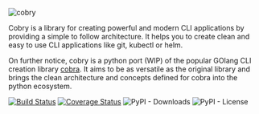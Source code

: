 ![cobry](https://user-images.githubusercontent.com/18513179/85131728-a9cdbe80-b237-11ea-9804-48ed1537e609.png)

Cobry is a library for creating powerful and modern CLI applications by providing a simple to follow architecture. It helps you to create clean and easy to use CLI applications like git, kubectl or helm.

On further notice, cobry is a python port (WIP) of the popular GOlang CLI creation library [cobra](https://github.com/spf13/cobra). It aims to be as versatile as the original library and brings the clean architecture and concepts defined for cobra into the python ecosystem.


[![Build Status](https://travis-ci.org/tuunit/cobry.svg?branch=master)](https://travis-ci.org/tuunit/cobry)
[![Coverage Status](https://coveralls.io/repos/github/tuunit/cobry/badge.svg?branch=master)](https://coveralls.io/github/tuunit/cobry?branch=master)
![PyPI - Downloads](https://img.shields.io/pypi/dm/cobry)
![PyPI - License](https://img.shields.io/pypi/l/cobry)
